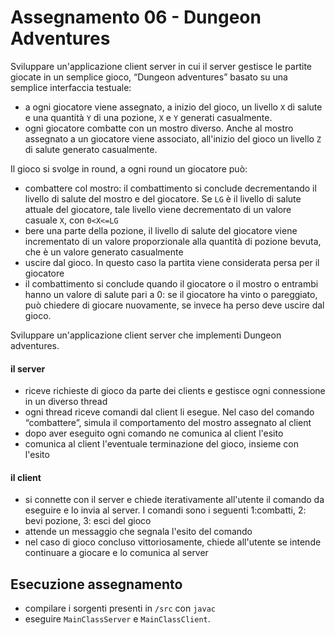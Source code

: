 # Assegnamento 06 - Dungeon Adventures

Sviluppare un'applicazione client server in cui il server gestisce le partite giocate in un semplice gioco, “Dungeon adventures” basato su una semplice interfaccia testuale:
- a ogni giocatore viene assegnato, a inizio del gioco, un livello `X` di salute e una quantità `Y` di una pozione, `X` e `Y` generati casualmente.
- ogni giocatore combatte con un mostro diverso. Anche al mostro assegnato a un giocatore viene associato, all'inizio del gioco un livello `Z` di salute generato casualmente.

Il gioco si svolge in round, a ogni round un giocatore può:
- combattere col mostro: il combattimento si conclude decrementando il livello di salute del mostro e del giocatore. Se `LG` è il livello di salute attuale del giocatore, tale livello viene decrementato di un valore casuale `X`, con `0<X<=LG`
- bere una parte della pozione, il livello di salute del giocatore viene incrementato di un valore proporzionale alla quantità di pozione bevuta, che è un valore generato casualmente 
- uscire dal gioco. In questo caso la partita viene considerata persa per il giocatore 
- il combattimento si conclude quando il giocatore o il mostro o entrambi hanno un valore di salute pari a 0: se il giocatore ha vinto o pareggiato, può chiedere di giocare nuovamente, se invece ha perso deve uscire dal gioco.

Sviluppare un'applicazione client server che implementi Dungeon adventures.

#### il server
- riceve richieste di gioco da parte dei clients e gestisce ogni connessione in un diverso thread 
- ogni thread riceve comandi dal client li esegue. Nel caso del comando “combattere”, simula il comportamento del mostro assegnato al client 
- dopo aver eseguito ogni comando ne comunica al client l'esito 
- comunica al client l'eventuale terminazione del  gioco, insieme con l'esito 

#### il client 
- si connette con il server e chiede iterativamente all'utente il comando da eseguire e lo invia al server. I comandi sono i seguenti 1:combatti, 2: bevi pozione, 3: esci del gioco 
- attende un messaggio che segnala l'esito del comando 
- nel caso di gioco concluso vittoriosamente, chiede all'utente se intende continuare a giocare e lo comunica al server




## Esecuzione assegnamento

- compilare i sorgenti presenti in `/src` con `javac`
- eseguire `MainClassServer` e `MainClassClient`.
